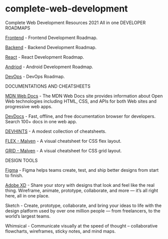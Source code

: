 # complete-web-development
Complete Web Development Resources 2021 All in one
DEVELOPER ROADMAPS

[Frontend](https://roadmap.sh/frontend)  - Frontend Development Roadmap.

[Backend](https://roadmap.sh/backend)  - Backend Development Roadmap.

[React](https://roadmap.sh/react) - React Development Roadmap.

[Andriod](https://roadmap.sh/android)  - Android Development Roadmap.

[DevOps](https://roadmap.sh/devops) - DevOps Roadmap.

DOCUMENTATIONS AND CHEATSHEETS

[MDN Web Docs](https://developer.mozilla.org/en-US/) - The MDN Web Docs site provides information about Open Web technologies including HTML, CSS, and APIs for both Web sites and progressive web apps.

[DevDocs](https://devdocs.io/) - Fast, offline, and free documentation browser for developers. Search 100+ docs in one web app.

[DEVHINTS](https://devhints.io/) - A modest collection of cheatsheets.

[FLEX - Malven](https://flexbox.malven.co/) - A visual cheatsheet for CSS flex layout.

[GRID - Malven](https://grid.malven.co/) - A visual cheatsheet for CSS grid layout.

DESIGN TOOLS

[Figma](https://www.figma.com/) - Figma helps teams create, test, and ship better designs from start to finish.

[Adobe XD]() - Share your story with designs that look and feel like the real thing. Wireframe, animate, prototype, collaborate, and more — it’s all right here, all in one place.

Sketch - Create, prototype, collaborate, and bring your ideas to life with the design platform used by over one million people — from freelancers, to the world’s largest teams.

Whimsical - Communicate visually at the speed of thought – collaborative flowcharts, wireframes, sticky notes, and mind maps.
